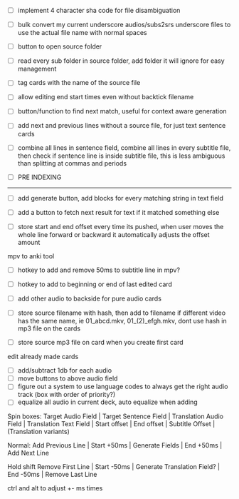 - [ ] implement 4 character sha code for file disambiguation
- [ ] bulk convert my current underscore audios/subs2srs underscore files to use the actual file name with normal spaces
- [ ] button to open source folder
- [ ] read every sub folder in source folder, add folder it will ignore for easy management
- [ ] tag cards with the name of the source file
- [ ] allow editing end start times even without backtick filename
- [ ] button/function to find next match, useful for context aware generation
- [ ] add next and previous lines without a source file, for just text sentence cards
- [ ] combine all lines in sentence field, combine all lines in every subtitle file, then check if sentence line is inside subtitle file, this is less ambiguous than splitting at commas and periods
- [ ] PRE INDEXING


_____________________________________________________

- [ ] add generate button, add blocks for every matching string in text field
- [ ] add a button to fetch next result for text if it matched something else
- [ ] store start and end offset every time its pushed, when user moves the whole line forward or backward it automatically adjusts the offset amount


mpv to anki tool
- [ ] hotkey to add and remove 50ms to subtitle line in mpv?
- [ ] hotkey to add to beginning or end of last edited card
- [ ] add other audio to backside for pure audio cards
- [ ] store source filename with hash, then add to filename if different video has the same name, ie 01_abcd.mkv, 01_(2)_efgh.mkv, dont use hash in mp3 file on the cards
- [ ] store source mp3 file on card when you create first card


edit already made cards
- [ ] add/subtract 1db for each audio
- [ ] move buttons to above audio field
- [ ] figure out a system to use language codes to always get the right audio track (box with order of priority?)
- [ ] equalize all audio in current deck, auto equalize when adding

Spin boxes:
Target Audio Field | Target Sentence Field | Translation Audio Field | Translation Text Field |
Start offset | End offset | Subtitle Offset | (Translation variants)

Normal:
Add Previous Line | Start +50ms | Generate Fields | End +50ms | Add Next Line

Hold shift
Remove First Line | Start -50ms | Generate Translation Field? | End -50ms | Remove Last Line

ctrl and alt to adjust +- ms times
